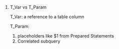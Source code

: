 1. T_Var vs T_Param

   T_Var: a reference to a table column

   T_Param:

   1. placeholders like $1 from Prepared Statements
   2. Correlated subquery